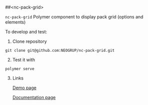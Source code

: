 ##&lt;nc-pack-grid&gt;

`nc-pack-grid` Polymer component to display pack grid (options and elements)

To develop and test:

1. Clone repository
```
git clone git@github.com:NEOGRUP/nc-pack-grid.git
```
2. Test it with
```
polymer serve
```
3. Links

   [Demo page](http://localhost:8000/components/nc-pack-grid/demo)
  
   [Documentation page](http://localhost:8000/components/nc-pack-grid/)


